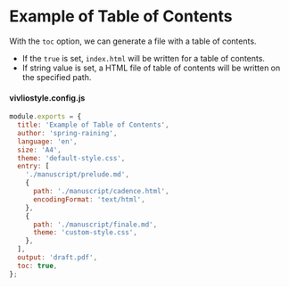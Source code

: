 # Example of Table of Contents

With the `toc` option, we can generate a file with a table of contents.

- If the `true` is set, `index.html` will be written for a table of contents.
- If string value is set, a HTML file of table of contents will be written on the specified path.

#### vivliostyle.config.js

```js
module.exports = {
  title: 'Example of Table of Contents',
  author: 'spring-raining',
  language: 'en',
  size: 'A4',
  theme: 'default-style.css',
  entry: [
    './manuscript/prelude.md',
    {
      path: './manuscript/cadence.html',
      encodingFormat: 'text/html',
    },
    {
      path: './manuscript/finale.md',
      theme: 'custom-style.css',
    },
  ],
  output: 'draft.pdf',
  toc: true,
};
```
